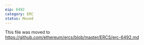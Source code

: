```yaml
---
eip: 6492
category: ERC
status: Moved
---
```


This file was moved to https://github.com/ethereum/ercs/blob/master/ERCS/erc-6492.md
